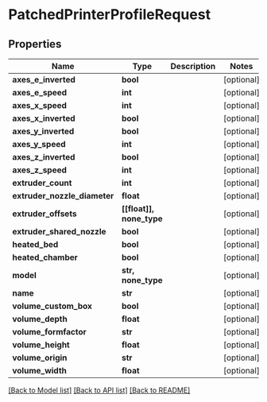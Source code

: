 # PatchedPrinterProfileRequest

## Properties
Name | Type | Description | Notes
------------ | ------------- | ------------- | -------------
**axes_e_inverted** | **bool** |  | [optional] 
**axes_e_speed** | **int** |  | [optional] 
**axes_x_speed** | **int** |  | [optional] 
**axes_x_inverted** | **bool** |  | [optional] 
**axes_y_inverted** | **bool** |  | [optional] 
**axes_y_speed** | **int** |  | [optional] 
**axes_z_inverted** | **bool** |  | [optional] 
**axes_z_speed** | **int** |  | [optional] 
**extruder_count** | **int** |  | [optional] 
**extruder_nozzle_diameter** | **float** |  | [optional] 
**extruder_offsets** | **[[float]], none_type** |  | [optional] 
**extruder_shared_nozzle** | **bool** |  | [optional] 
**heated_bed** | **bool** |  | [optional] 
**heated_chamber** | **bool** |  | [optional] 
**model** | **str, none_type** |  | [optional] 
**name** | **str** |  | [optional] 
**volume_custom_box** | **bool** |  | [optional] 
**volume_depth** | **float** |  | [optional] 
**volume_formfactor** | **str** |  | [optional] 
**volume_height** | **float** |  | [optional] 
**volume_origin** | **str** |  | [optional] 
**volume_width** | **float** |  | [optional] 

[[Back to Model list]](../README.md#documentation-for-models) [[Back to API list]](../README.md#documentation-for-api-endpoints) [[Back to README]](../README.md)


